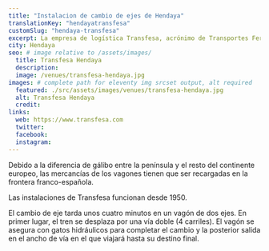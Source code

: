 ```yaml
---
title: "Instalacion de cambio de ejes de Hendaya"
translationKey: "hendayatransfesa"
customSlug: "hendaya-transfesa"
excerpt: La empresa de logística Transfesa, acrónimo de Transportes Ferroviarios Especiales, S.A., se fundó en 1943 para el transporte de mercancías por ferrocarril en España.
city: Hendaya
seo: # image relative to /assets/images/
  title: Transfesa Hendaya
  description:
  image: /venues/transfesa-hendaya.jpg
images: # complete path for eleventy img srcset output, alt required
  featured: ./src/assets/images/venues/transfesa-hendaya.jpg
  alt: Transfesa Hendaya
  credit:
links:
  web: https://www.transfesa.com
  twitter:
  facebook:
  instagram:
---
```


Debido a la diferencia de gálibo entre la península y el resto del continente europeo, las mercancías de los vagones tienen que ser recargadas en la frontera franco-española.

Las instalaciones de Transfesa funcionan desde 1950.

El cambio de eje tarda unos cuatro minutos en un vagón de dos ejes. En primer lugar, el tren se desplaza por una vía doble (4 carriles). El vagón se asegura con gatos hidráulicos para completar el cambio y la posterior salida en el ancho de vía en el que viajará hasta su destino final.
